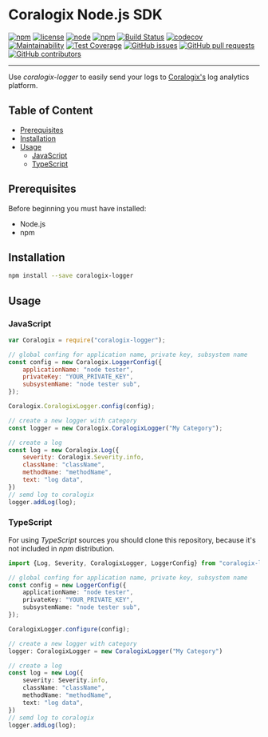 # Coralogix Node.js SDK

[![npm](https://img.shields.io/npm/v/coralogix-logger.svg)](https://www.npmjs.com/package/coralogix-logger)
[![license](https://img.shields.io/github/license/coralogix/nodejs-coralogix-sdk.svg)](https://raw.githubusercontent.com/coralogix/nodejs-coralogix-sdk/master/LICENSE)
[![node](https://img.shields.io/node/v/coralogix-logger.svg)](https://www.npmjs.com/package/coralogix-logger)
[![npm](https://img.shields.io/npm/dt/coralogix-logger.svg)](https://www.npmjs.com/package/coralogix-logger)
[![Build Status](https://travis-ci.org/coralogix/nodejs-coralogix-sdk.svg?branch=master)](https://travis-ci.org/coralogix/nodejs-coralogix-sdk)
[![codecov](https://codecov.io/gh/coralogix/nodejs-coralogix-sdk/branch/master/graph/badge.svg)](https://codecov.io/gh/coralogix/nodejs-coralogix-sdk)
[![Maintainability](https://api.codeclimate.com/v1/badges/474f12c23edee33936b9/maintainability)](https://codeclimate.com/github/coralogix/python-coralogix-sdk/maintainability)
[![Test Coverage](https://api.codeclimate.com/v1/badges/474f12c23edee33936b9/test_coverage)](https://codeclimate.com/github/coralogix/python-coralogix-sdk/test_coverage)
[![GitHub issues](https://img.shields.io/github/issues/coralogix/nodejs-coralogix-sdk.svg)](https://github.com/coralogix/nodejs-coralogix-sdk/issues)
[![GitHub pull requests](https://img.shields.io/github/issues-pr/coralogix/nodejs-coralogix-sdk.svg)](https://github.com/coralogix/nodejs-coralogix-sdk/pulls)
[![GitHub contributors](https://img.shields.io/github/contributors/coralogix/nodejs-coralogix-sdk.svg)](https://github.com/coralogix/nodejs-coralogix-sdk/graphs/contributors)

-----
Use *coralogix-logger* to easily send your logs to [Coralogix's](http://www.coralogix.com) log analytics platform.

## Table of Content

* [Prerequisites](#prerequisites)
* [Installation](#installation)
* [Usage](#installation)
    * [JavaScript](#javascript)
    * [TypeScript](#typescript)

## Prerequisites

Before beginning you must have installed:

* Node.js 
* npm

## Installation

```sh
npm install --save coralogix-logger
```

## Usage

### JavaScript

```js
var Coralogix = require("coralogix-logger");

// global confing for application name, private key, subsystem name
const config = new Coralogix.LoggerConfig({
    applicationName: "node tester",
    privateKey: "YOUR_PRIVATE_KEY",
    subsystemName: "node tester sub",
});

Coralogix.CoralogixLogger.config(config);

// create a new logger with category
const logger = new Coralogix.CoralogixLogger("My Category");

// create a log
const log = new Coralogix.Log({
    severity: Coralogix.Severity.info,
    className: "className",
    methodName: "methodName",
    text: "log data",
})
// semd log to coralogix
logger.addLog(log);
```

### TypeScript

For using *TypeScript* sources you should clone this repository, because
it's not included in *npm* distribution.

```typescript
import {Log, Severity, CoralogixLogger, LoggerConfig} from "coralogix-logger";

// global confing for application name, private key, subsystem name 
const config = new LoggerConfig({
    applicationName: "node tester",
    privateKey: "YOUR_PRIVATE_KEY",
    subsystemName: "node tester sub",
});

CoralogixLogger.configure(config);

// create a new logger with category
logger: CoralogixLogger = new CoralogixLogger("My Category")

// create a log
const log = new Log({
    severity: Severity.info,           
    className: "className",
    methodName: "methodName",
    text: "log data",
})
// semd log to coralogix
logger.addLog(log);
```
